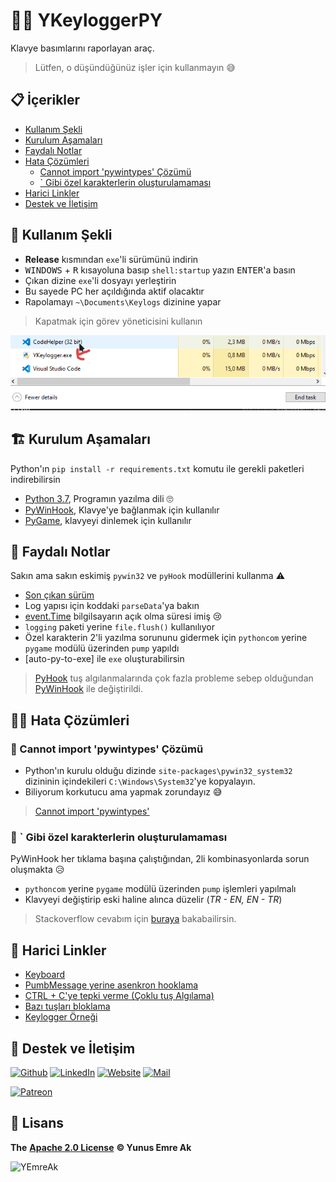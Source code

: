 # 🕵️‍♂️ YKeyloggerPY <!-- omit in toc -->

Klavye basımlarını raporlayan araç.

> Lütfen, o düşündüğünüz işler için kullanmayın 😅

## 📋 İçerikler <!-- omit in toc -->

- [Kullanım Şekli](#Kullan%C4%B1m-%C5%9Eekli)
- [Kurulum Aşamaları](#Kurulum-A%C5%9Famalar%C4%B1)
- [Faydalı Notlar](#Faydal%C4%B1-Notlar)
- [Hata Çözümleri](#Hata-%C3%87%C3%B6z%C3%BCmleri)
  - [Cannot import 'pywintypes' Çözümü](#Cannot-import-pywintypes-%C3%87%C3%B6z%C3%BCm%C3%BC)
  - [\` Gibi özel karakterlerin oluşturulamaması](#Gibi-%C3%B6zel-karakterlerin-olu%C5%9Fturulamamas%C4%B1)
- [Harici Linkler](#Harici-Linkler)
- [Destek ve İletişim](#Destek-ve-%C4%B0leti%C5%9Fim)

## 🎌 Kullanım Şekli

- **Release** kısmından `exe`'li sürümünü indirin
- <kbd>WINDOWS</kbd> + <kbd>R</kbd> kısayoluna basıp `shell:startup` yazın <kbd>ENTER</kbd>'a basın
- Çıkan dizine `exe`'li dosyayı yerleştirin
- Bu sayede PC her açıldığında aktif olacaktır
- Rapolamayı `~\Documents\Keylogs` dizinine yapar

> Kapatmak için görev yöneticisini kullanın

![terminate_script](res/terminate_script.png)

## 🏗️ Kurulum Aşamaları

Python'ın `pip install -r requirements.txt` komutu ile gerekli paketleri indirebilirsin

- [Python 3.7], Programın yazılma dili 🙄
- [PyWinHook], Klavye'ye bağlanmak için kullanılır
- [PyGame], klavyeyi dinlemek için kullanılır

## 📝 Faydalı Notlar

Sakın ama sakın eskimiş `pywin32` ve `pyHook` modüllerini kullanma ⚠

- [Son çıkan sürüm]
- Log yapısı için koddaki `parseData`'ya bakın
- [event.Time](https://stackoverflow.com/a/40049296/9770490) bilgilsayarın açık olma süresi imiş 😢
- `logging` paketi yerine `file.flush()` kullanılıyor
- Özel karakterin 2'li yazılma sorununu gidermek için `pythoncom` yerine `pygame` modülü üzerinden `pump` yapıldı
- [auto-py-to-exe] ile `exe` oluşturabilirsin

> [PyHook] tuş algılanmalarında çok fazla probleme sebep olduğundan [PyWinHook] ile değiştirildi.

## 👨‍🔧 Hata Çözümleri

### 🏹 Cannot import 'pywintypes' Çözümü

- Python'ın kurulu olduğu dizinde `site-packages\pywin32_system32` dizininin içindekileri `C:\Windows\System32`'ye kopyalayın.
- Biliyorum korkutucu ama yapmak zorundayız 😅

> [Cannot import 'pywintypes'](https://github.com/nicoddemus/pywin32-feedstock/commit/4366b982e499dbb5320c937620c616762d83a2c9)

### 🚫 \` Gibi özel karakterlerin oluşturulamaması

PyWinHook her tıklama başına çalıştığından, 2li kombinasyonlarda sorun oluşmakta 😥

- `pythoncom` yerine `pygame` modülü üzerinden `pump` işlemleri yapılmalı
- Klavyeyi değiştirip eski haline alınca düzelir (_TR - EN, EN - TR_)

> Stackoverflow cevabım için [buraya](https://stackoverflow.com/a/56776934/9770490) bakabailirsin.

## 🔗 Harici Linkler

- [Keyboard](https://pypi.org/project/keyboard/)
- [PumbMessage yerine asenkron hooklama](https://stackoverflow.com/a/14249096/9770490)
- [CTRL + C'ye tepki verme (Çoklu tuş Algılama)](https://stackoverflow.com/questions/4581772/using-pyhook-to-respond-to-key-combination-not-just-single-keystrokes/4905495)
- [Bazı tuşları bloklama](http://code.activestate.com/recipes/553270-using-pyhook-to-block-windows-keys/)
- [Keylogger Örneği](https://www.logixoft.com/en-eu/index)

[pygame]: https://pypi.org/project/pygame/
[pyhook]: https://www.lfd.uci.edu/~gohlke/pythonlibs/#pyhook
[pywinhook]: https://www.lfd.uci.edu/~gohlke/pythonlibs/#pywinhook
[pywin32]: https://pypi.org/project/pywin32/
[pywin32-conda]: https://github.com/nicoddemus/pywin32-feedstock
[python 3.7]: https://www.python.org/downloads/windows/

## 💖 Destek ve İletişim

​[​![Github](https://drive.google.com/uc?id=1PzkuWOoBNMg0uOMmqwHtVoYt0WCqi-O5)​](https://github.com/yedhrab) [​![LinkedIn](https://drive.google.com/uc?id=1hvdil0ZHVEzekQ4AYELdnPOqzunKpnzJ)​](https://www.linkedin.com/in/yemreak/) [​![Website](https://drive.google.com/uc?id=1wR8Ph0FBs36ZJl0Ud-HkS0LZ9b66JBqJ)​](https://yemreak.com/) [​![Mail](https://drive.google.com/uc?id=142rP0hbrnY8T9kj_84_r7WxPG1hzWEcN)​](mailto::yedhrab@gmail.com?subject=YAnalyser%20%7C%20Github)​

​[​![Patreon](https://drive.google.com/uc?id=11YmCRmySX7v7QDFS62ST2JZuE70RFjDG)](https://www.patreon.com/yemreak/)

## 🔏 Lisans

**The** [**Apache 2.0 License**](https://choosealicense.com/licenses/apache-2.0/) **©️ Yunus Emre Ak**

![YEmreAk](https://drive.google.com/uc?id=1Wd_YLVOkAhXPVqFMx_aZyFvyTy_88H-Z)

[son çıkan sürüm]: https://github.com/yedhrab/YAnalyser/releases/tag/v1.0.0
